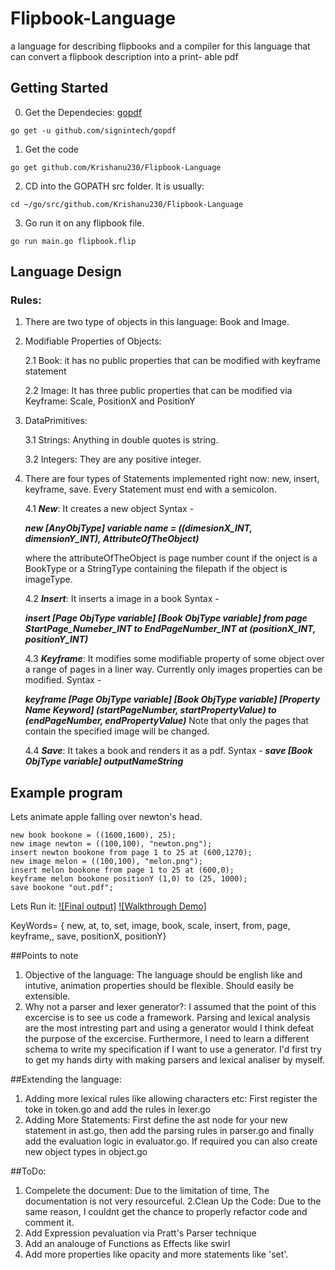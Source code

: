 # Flipbook-Language
a language for describing flipbooks and  a compiler  for this language that can convert a flipbook description into a print- able pdf

## Getting Started
0. Get the Dependecies: [gopdf](https://github.com/signintech/gopdf)
```
go get -u github.com/signintech/gopdf
```
1. Get the code
```
go get github.com/Krishanu230/Flipbook-Language
```
2. CD into the GOPATH src folder. It is usually:
```
cd ~/go/src/github.com/Krishanu230/Flipbook-Language
```
3. Go run it on any flipbook file.
```
go run main.go flipbook.flip 
```

## Language Design

### Rules:
1. There are two type of objects in this language: Book and Image.

2. Modifiable Properties of Objects:

    2.1 Book: it has no public properties that can be modified with keyframe statement
    
    2.2 Image: It has three public properties that can be modified via Keyframe: Scale, PositionX and PositionY
    
3. DataPrimitives: 

    3.1 Strings: Anything in double quotes is string.
    
    3.2 Integers: They are any positive integer.
    
4. There are four types of Statements implemented right now: new, insert, keyframe, save. Every Statement must end with a semicolon.

    4.1 ***New***: It creates a new object
    Syntax - 
    
    ***new [AnyObjType] *variable name* = ((dimesionX_INT, dimensionY_INT), AttributeOfTheObject)***
    
    where the attributeOfTheObject is page number count if the onject is a BookType or a StringType containing the filepath if the object is imageType.
    
    4.2 ***Insert***: It inserts a image in a book
    Syntax - 
    
    ***insert [Page ObjType variable] [Book ObjType variable] from page StartPage_Numeber_INT to EndPageNumber_INT  at (positionX_INT, positionY_INT)***
    
    4.3 ***Keyframe***: It modifies some modifiable property of some object over a range of pages in a liner way. Currently only images properties can be modified.
    Syntax - 
    
    ***keyframe [Page ObjType variable] [Book ObjType variable] [Property Name Keyword] (startPageNumber, startPropertyValue) to (endPageNumber, endPropertyValue)***
    Note that only the pages that contain the specified image will be changed.
    
    4.4  ***Save***: It takes a book and renders it as a pdf.
    Syntax - 
    ***save [Book ObjType variable] outputNameString***

## Example program
Lets animate apple falling over newton's head.
```
new book bookone = ((1600,1600), 25);
new image newton = ((100,100), "newton.png");
insert newton bookone from page 1 to 25 at (600,1270);
new image melon = ((100,100), "melon.png");
insert melon bookone from page 1 to 25 at (600,0);
keyframe melon bookone positionY (1,0) to (25, 1000);
save bookone "out.pdf";
```

Lets Run it:
[![Final output]](https://www.youtube.com/watch?v=ulpEuGnCMP8)
[![Walkthrough Demo]](https://www.youtube.com/watch?v=U1MMO5FGT9Q)

KeyWords= {	new, at, to, set, image, book, scale, insert, from, page, keyframe,, save, positionX, positionY}

##Points to note
1. Objective of the language: The language should be english like and intutive, animation properties should be flexible. Should easily be extensible.
2. Why not a parser and lexer generator?: I assumed that the point of this excercise is to see us code a framework. Parsing and lexical analysis are the most intresting part and using a generator would I think defeat the purpose of the excercise. Furthermore, I need to learn a different schema to write my specification if I want to use a generator. I'd first try to get my hands dirty with making parsers and lexical analiser by myself.

##Extending the language:
1. Adding more lexical rules like allowing characters etc: First register the toke in token.go and add the rules in lexer.go
2. Adding More Statements: First define the ast node for your new statement in ast.go, then add the parsing rules in parser.go and finally add the evaluation logic in evaluator.go. If required you can also create new object types in object.go

##ToDo:
1. Compelete the document: Due to the limitation of time, The documentation is not very resourceful. 
2.Clean Up the Code: Due to the same reason, I couldnt get the chance to properly refactor code and comment it. 
3. Add Expression pevaluation via Pratt's Parser technique
4. Add an analouge of Functions as Effects like swirl
5. Add more properties like opacity and more statements like 'set'.
